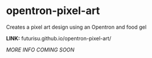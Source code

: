 # opentron-pixel-art
Creates a pixel art design using an Opentron and food gel

**LINK:** futurisu.github.io/opentron-pixel-art/

*MORE INFO COMING SOON*
